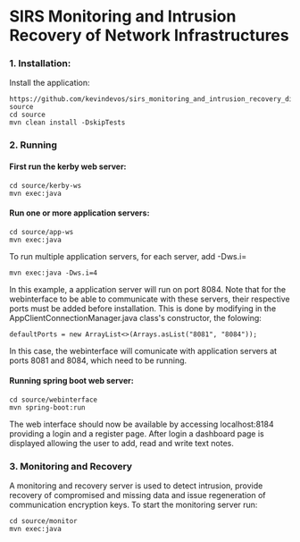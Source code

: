 # SIRS Monitoring and Intrusion Recovery of Network Infrastructures

### 1. Installation:

Install the application:

```
https://github.com/kevindevos/sirs_monitoring_and_intrusion_recovery_distributed.git source
cd source
mvn clean install -DskipTests
```

### 2. Running 

#### First run the kerby web server:

```
cd source/kerby-ws
mvn exec:java
```

####  Run one or more application servers:

```
cd source/app-ws
mvn exec:java
```
To run multiple application servers, for each server, add -Dws.i=<number>

```
mvn exec:java -Dws.i=4
```
In this example, a application server will run on port 8084. Note that for the webinterface to be able to communicate with these servers, their respective ports must be added before installation. This is done by modifying in the AppClientConnectionManager.java class's constructor, the folowing:
```
defaultPorts = new ArrayList<>(Arrays.asList("8081", "8084"));
```
In this case, the webinterface will comunicate with application servers at ports 8081 and 8084, which need to be running.

#### Running spring boot web server:

```
cd source/webinterface
mvn spring-boot:run
```

The web interface should now be available by accessing localhost:8184 providing a login and a register page. After login a dashboard page is displayed allowing the user to add, read and write text notes.

### 3. Monitoring and Recovery

A monitoring and recovery server is used to detect intrusion, provide recovery of compromised and missing data and issue regeneration of communication encryption keys.
To start the monitoring server run:

```
cd source/monitor
mvn exec:java
```
